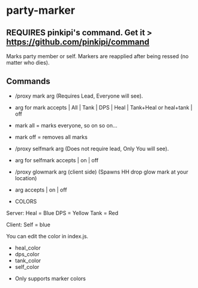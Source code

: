 # party-marker

## REQUIRES pinkipi's command. Get it > https://github.com/pinkipi/command

Marks party member or self. Markers are reapplied after being ressed (no matter who dies).

## Commands
* /proxy mark arg (Requires Lead, Everyone will see).
- arg for mark accepts | All
              | Tank
               | DPS
               | Heal
               | Tank+Heal or heal+tank
               | off 
* mark all = marks everyone, so on so on...
* mark off = removes all marks

* /proxy selfmark arg (Does not require lead, Only You will see).
* arg for selfmark accepts | on | off

* /proxy glowmark arg (client side) (Spawns HH drop glow mark at your location)
* arg accepts | on | off



- COLORS

Server:
Heal = Blue
DPS = Yellow
Tank = Red

Client:
Self = blue


You can edit the color in index.js.
* heal_color
* dps_color
* tank_color
* self_color
- Only supports marker colors 

